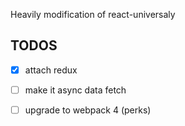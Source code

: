 Heavily modification of react-universaly

TODOS
-----
- [x] attach redux
- [ ] make it async data fetch
- [ ] upgrade to webpack 4 (perks)

